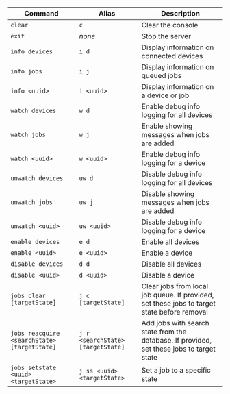 | Command | Alias | Description |
|-|-|-|
| `clear` | `c` | Clear the console |
| `exit` | *none* | Stop the server |
| `info devices` | `i d` | Display information on connected devices |
| `info jobs` | `i j` | Display information on queued jobs |
| `info <uuid>` | `i <uuid>` | Display information on a device or job |
| `watch devices` | `w d` | Enable debug info logging for all devices |
| `watch jobs` | `w j` | Enable showing messages when jobs are added |
| `watch <uuid>` | `w <uuid>` | Enable debug info logging for a device |
| `unwatch devices` | `uw d` | Disable debug info logging for all devices |
| `unwatch jobs` | `uw j` | Disable showing messages when jobs are added |
| `unwatch <uuid>` | `uw <uuid>` | Disable debug info logging for a device |
| `enable devices` | `e d` | Enable all devices |
| `enable <uuid>` | `e <uuid>` | Enable a device |
| `disable devices` | `d d` | Disable all devices |
| `disable <uuid>` | `d <uuid>` | Disable a device |
| `jobs clear [targetState]` | `j c [targetState]` | Clear jobs from local job queue. If provided, set these jobs to target state before removal |
| `jobs reacquire <searchState> [targetState]` | `j r <searchState> [targetState]` | Add jobs with search state from the database. If provided, set these jobs to target state |
| `jobs setstate <uuid> <targetState>` | `j ss <uuid> <targetState>` | Set a job to a specific state |